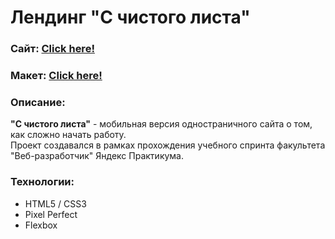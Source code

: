 # Лендинг "С чистого листа"
### Сайт:  [Click here!](https://kybikn.github.io/Blanksheet/)

### Макет:  [Click here!](https://www.figma.com/file/OhqD27Br1EYHubtBAxBa0r/%231-%D0%A1-%D1%87%D0%B8%D1%81%D1%82%D0%BE%D0%B3%D0%BE-%D0%BB%D0%B8%D1%81%D1%82%D0%B0-(Copy)?node-id=1%3A47&mode=dev)


### Описание:
**"С чистого листа"** - мобильная версия одностраничного сайта о том, как сложно начать работу.<br>
Проект создавался в рамках прохождения учебного спринта факультета "Веб-разработчик" Яндекс Практикума.<br>

### Технологии:
- HTML5 / CSS3
- Pixel Perfect
- Flexbox
